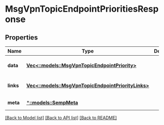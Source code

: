 # MsgVpnTopicEndpointPrioritiesResponse

## Properties
Name | Type | Description | Notes
------------ | ------------- | ------------- | -------------
**data** | [**Vec<::models::MsgVpnTopicEndpointPriority>**](MsgVpnTopicEndpointPriority.md) |  | [optional] [default to null]
**links** | [**Vec<::models::MsgVpnTopicEndpointPriorityLinks>**](MsgVpnTopicEndpointPriorityLinks.md) |  | [optional] [default to null]
**meta** | [***::models::SempMeta**](SempMeta.md) |  | [default to null]

[[Back to Model list]](../README.md#documentation-for-models) [[Back to API list]](../README.md#documentation-for-api-endpoints) [[Back to README]](../README.md)



